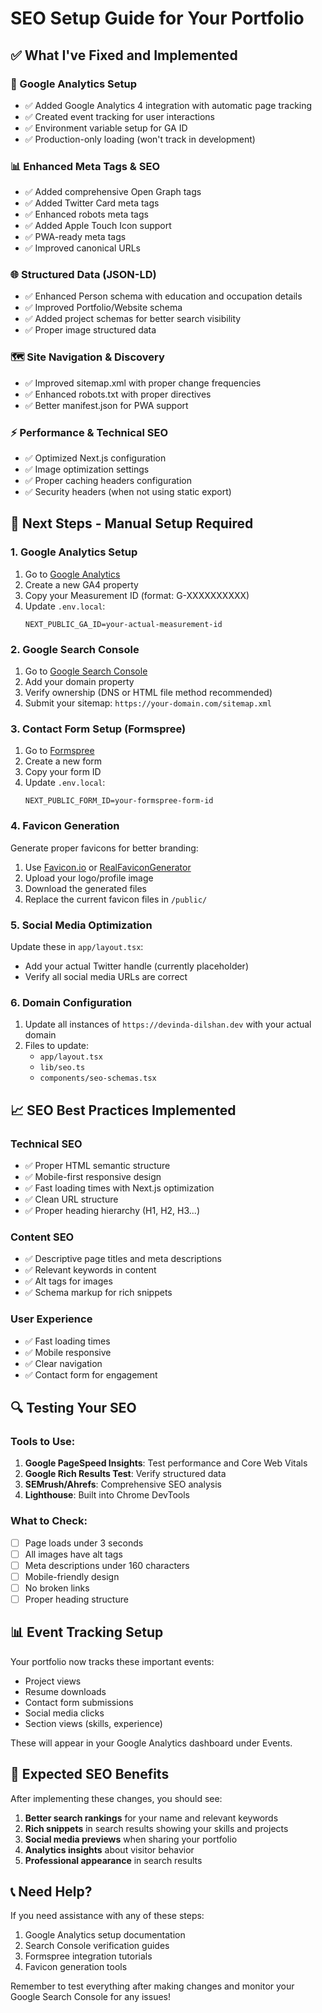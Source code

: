# SEO Setup Guide for Your Portfolio

## ✅ What I've Fixed and Implemented

### 🔧 Google Analytics Setup
- ✅ Added Google Analytics 4 integration with automatic page tracking
- ✅ Created event tracking for user interactions
- ✅ Environment variable setup for GA ID
- ✅ Production-only loading (won't track in development)

### 📊 Enhanced Meta Tags & SEO
- ✅ Added comprehensive Open Graph tags
- ✅ Added Twitter Card meta tags
- ✅ Enhanced robots meta tags
- ✅ Added Apple Touch Icon support
- ✅ PWA-ready meta tags
- ✅ Improved canonical URLs

### 🌐 Structured Data (JSON-LD)
- ✅ Enhanced Person schema with education and occupation details
- ✅ Improved Portfolio/Website schema
- ✅ Added project schemas for better search visibility
- ✅ Proper image structured data

### 🗺️ Site Navigation & Discovery
- ✅ Improved sitemap.xml with proper change frequencies
- ✅ Enhanced robots.txt with proper directives
- ✅ Better manifest.json for PWA support

### ⚡ Performance & Technical SEO
- ✅ Optimized Next.js configuration
- ✅ Image optimization settings
- ✅ Proper caching headers configuration
- ✅ Security headers (when not using static export)

## 🚀 Next Steps - Manual Setup Required

### 1. Google Analytics Setup
1. Go to [Google Analytics](https://analytics.google.com/)
2. Create a new GA4 property
3. Copy your Measurement ID (format: G-XXXXXXXXXX)
4. Update `.env.local`:
   ```
   NEXT_PUBLIC_GA_ID=your-actual-measurement-id
   ```

### 2. Google Search Console
1. Go to [Google Search Console](https://search.google.com/search-console)
2. Add your domain property
3. Verify ownership (DNS or HTML file method recommended)
4. Submit your sitemap: `https://your-domain.com/sitemap.xml`

### 3. Contact Form Setup (Formspree)
1. Go to [Formspree](https://formspree.io/)
2. Create a new form
3. Copy your form ID
4. Update `.env.local`:
   ```
   NEXT_PUBLIC_FORM_ID=your-formspree-form-id
   ```

### 4. Favicon Generation
Generate proper favicons for better branding:
1. Use [Favicon.io](https://favicon.io/) or [RealFaviconGenerator](https://realfavicongenerator.net/)
2. Upload your logo/profile image
3. Download the generated files
4. Replace the current favicon files in `/public/`

### 5. Social Media Optimization
Update these in `app/layout.tsx`:
- Add your actual Twitter handle (currently placeholder)
- Verify all social media URLs are correct

### 6. Domain Configuration
1. Update all instances of `https://devinda-dilshan.dev` with your actual domain
2. Files to update:
   - `app/layout.tsx`
   - `lib/seo.ts`
   - `components/seo-schemas.tsx`

## 📈 SEO Best Practices Implemented

### Technical SEO
- ✅ Proper HTML semantic structure
- ✅ Mobile-first responsive design
- ✅ Fast loading times with Next.js optimization
- ✅ Clean URL structure
- ✅ Proper heading hierarchy (H1, H2, H3...)

### Content SEO
- ✅ Descriptive page titles and meta descriptions
- ✅ Relevant keywords in content
- ✅ Alt tags for images
- ✅ Schema markup for rich snippets

### User Experience
- ✅ Fast loading times
- ✅ Mobile responsive
- ✅ Clear navigation
- ✅ Contact form for engagement

## 🔍 Testing Your SEO

### Tools to Use:
1. **Google PageSpeed Insights**: Test performance and Core Web Vitals
2. **Google Rich Results Test**: Verify structured data
3. **SEMrush/Ahrefs**: Comprehensive SEO analysis
4. **Lighthouse**: Built into Chrome DevTools

### What to Check:
- [ ] Page loads under 3 seconds
- [ ] All images have alt tags
- [ ] Meta descriptions under 160 characters
- [ ] Mobile-friendly design
- [ ] No broken links
- [ ] Proper heading structure

## 📊 Event Tracking Setup

Your portfolio now tracks these important events:
- Project views
- Resume downloads
- Contact form submissions
- Social media clicks
- Section views (skills, experience)

These will appear in your Google Analytics dashboard under Events.

## 🎯 Expected SEO Benefits

After implementing these changes, you should see:
1. **Better search rankings** for your name and relevant keywords
2. **Rich snippets** in search results showing your skills and projects
3. **Social media previews** when sharing your portfolio
4. **Analytics insights** about visitor behavior
5. **Professional appearance** in search results

## 📞 Need Help?

If you need assistance with any of these steps:
1. Google Analytics setup documentation
2. Search Console verification guides
3. Formspree integration tutorials
4. Favicon generation tools

Remember to test everything after making changes and monitor your Google Search Console for any issues!
